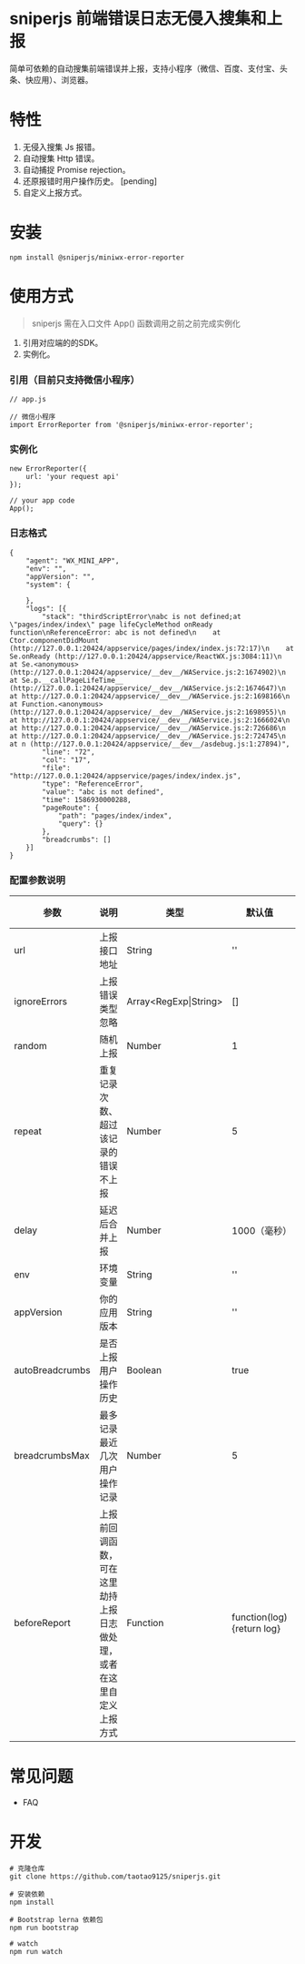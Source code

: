 # sniperjs 前端错误日志无侵入搜集和上报

简单可依赖的自动搜集前端错误并上报，支持小程序（微信、百度、支付宝、头条、快应用）、浏览器。

# 特性
1. 无侵入搜集 Js 报错。
2. 自动搜集 Http 错误。
3. 自动捕捉 Promise rejection。
4. 还原报错时用户操作历史。 [pending]
5. 自定义上报方式。
   

# 安装

```
npm install @sniperjs/miniwx-error-reporter
```

# 使用方式

> sniperjs 需在入口文件 App() 函数调用之前之前完成实例化

1. 引用对应端的的SDK。
2. 实例化。

### 引用（目前只支持微信小程序）
```
// app.js

// 微信小程序
import ErrorReporter from '@sniperjs/miniwx-error-reporter'; 

```

### 实例化
```
new ErrorReporter({
    url: 'your request api'
});

// your app code
App();
```

### 日志格式
```
{
	"agent": "WX_MINI_APP",
	"env": "",
	"appVersion": "",
	"system": {

	},
	"logs": [{
		"stack": "thirdScriptError\nabc is not defined;at \"pages/index/index\" page lifeCycleMethod onReady function\nReferenceError: abc is not defined\n    at Ctor.componentDidMount (http://127.0.0.1:20424/appservice/pages/index/index.js:72:17)\n    at Se.onReady (http://127.0.0.1:20424/appservice/ReactWX.js:3084:11)\n    at Se.<anonymous> (http://127.0.0.1:20424/appservice/__dev__/WAService.js:2:1674902)\n    at Se.p.__callPageLifeTime__ (http://127.0.0.1:20424/appservice/__dev__/WAService.js:2:1674647)\n    at http://127.0.0.1:20424/appservice/__dev__/WAService.js:2:1698166\n    at Function.<anonymous> (http://127.0.0.1:20424/appservice/__dev__/WAService.js:2:1698955)\n    at http://127.0.0.1:20424/appservice/__dev__/WAService.js:2:1666024\n    at http://127.0.0.1:20424/appservice/__dev__/WAService.js:2:726686\n    at http://127.0.0.1:20424/appservice/__dev__/WAService.js:2:724745\n    at n (http://127.0.0.1:20424/appservice/__dev__/asdebug.js:1:27894)",
		"line": "72",
		"col": "17",
		"file": "http://127.0.0.1:20424/appservice/pages/index/index.js",
		"type": "ReferenceError",
		"value": "abc is not defined",
		"time": 1586930000288,
		"pageRoute": {
			"path": "pages/index/index",
			"query": {}
		},
		"breadcrumbs": []
	}]
}
```

### 配置参数说明

| 参数 | 说明 | 类型   | 默认值 | 必选 |
| --- | --- | --- | --- | --- |
| url | 上报接口地址  | String  | ''  | 是  |
| ignoreErrors | 上报错误类型忽略 | Array<RegExp\|String> | [] | 否  |
| random | 随机上报 | Number | 1 | 否  |
| repeat | 重复记录次数、超过该记录的错误不上报 | Number | 5 | 否 |
| delay | 延迟后合并上报 | Number | 1000（毫秒） | 否 |
| env | 环境变量 | String | '' | 否 |
| appVersion | 你的应用版本 | String | '' | 否 |
| autoBreadcrumbs | 是否上报用户操作历史 | Boolean | true | 否 |
| breadcrumbsMax | 最多记录最近几次用户操作记录 | Number | 5 | 否  |
| beforeReport | 上报前回调函数，可在这里劫持上报日志做处理，或者在这里自定义上报方式 |  Function| function(log){return log}  |否  |


# 常见问题
- FAQ

# 开发
```
# 克隆仓库
git clone https://github.com/taotao9125/sniperjs.git

# 安装依赖
npm install

# Bootstrap lerna 依赖包
npm run bootstrap

# watch
npm run watch
```





